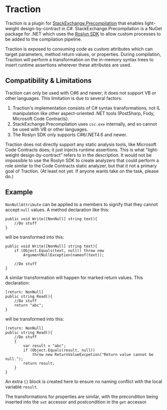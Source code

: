 # Traction

Traction is a plugin for [StackExchange.Precompilation](https://github.com/StackExchange/StackExchange.Precompilation) that enables light-weight design-by-contract in C#.  StackExchange.Precompilation is a NuGet package for .NET which uses the [Roslyn SDK](https://github.com/dotnet/roslyn) to allow custom processes to be added to the compilation pipeline.  

Traction is exposed to consuming code as custom attributes which can target parameters, method return values, or properties.  During compilation, Traction will perform a transformation on the in-memory syntax trees to insert runtime assertions wherever these attributes are used.  

## Compatibility & Limitations

Traction can only be used with C#6 and newer; it does not support VB or other languages.  This limitation is due to several factors:
 1. Traction's implementation consists of C# syntax transformations, not IL manipulation like other aspect-oriented .NET tools (PostSharp, Fody, Microsoft Code Contracts).
 2. StackExchange.Precompilation uses `csc.exe` internally, and so cannot be used with VB or other languages.
 3. The Roslyn SDK only supports C#6/.NET4.6 and newer.

Traction does not directly support any static analysis tools, like Microsoft Code Contracts does; it just injects runtime assertions.  This is what "light-weight design-by-contract" refers to in the description.  It would not be impossible to use the Roslyn SDK to create analyzers that could perform a role similar to the Code Contracts static analyzer, but that it not a primary goal of Traction.  (At least not yet. If anyone wants take on the task, please do.)

## Example

`NonNullAttribute` can be applied to a members to signify that they cannot accept `null` values.  A method declaration like this:

    public void Write([NonNull] string text){
	    //Do stuff
	}  
	
will be transformed into this:

    public void Write([NonNull] string text){
	    if (Object.Equals(text, null)) throw new 
		    ArgumentNullException(nameof(text));
			
	    //Do stuff
	}
	
A similar transformation will happen for marked return values. This declaration:

    [return: NonNull]
    public string Read(){
		//Do stuff
	    return "abc";
	} 
	
will be transformed into this:

    [return: NonNull]
    public string Read(){
	    //Do stuff
		{
		    var result = "abc";
			if (Object.Equals(result, null))
			    throw new ReturnValueExcpetion("Return value cannot be null.");
			return result;
		}
	}
	
An extra `{}` block is created here to ensure no naming conflict with the local variable `result`.

The transformations for properties are similar, with the precondition being inserted into the `set` accessor and postcondition in the `get` accessor.

